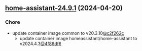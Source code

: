 

## [home-assistant-24.9.1](https://github.com/cyr-ius/truenas-charts/compare/home-assistant-24.9.0...home-assistant-24.9.1) (2024-04-20)

### Chore

- update container image common to v20.3.10[@c2f262c](https://github.com/c2f262c)
  - update container image homeassistant/home-assistant to v2024.4.3[@4f86df6](https://github.com/4f86df6)
  
  